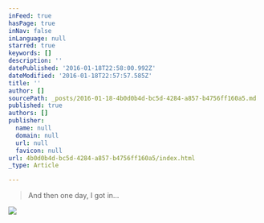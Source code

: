 ```yaml
---
inFeed: true
hasPage: true
inNav: false
inLanguage: null
starred: true
keywords: []
description: ''
datePublished: '2016-01-18T22:58:00.992Z'
dateModified: '2016-01-18T22:57:57.585Z'
title: ''
author: []
sourcePath: _posts/2016-01-18-4b0d0b4d-bc5d-4284-a857-b4756ff160a5.md
published: true
authors: []
publisher:
  name: null
  domain: null
  url: null
  favicon: null
url: 4b0d0b4d-bc5d-4284-a857-b4756ff160a5/index.html
_type: Article

---
```

> And then one day, I got in...

![](https://the-grid-user-content.s3-us-west-2.amazonaws.com/d4410a40-8bd7-4aa9-945e-45374cabbab3.jpg)